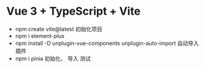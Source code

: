 # Vue 3 + TypeScript + Vite

- npm create vite@latest 初始化项目
- npm i element-plus
- npm install -D unplugin-vue-components unplugin-auto-import 自动导入插件
- npm i pinia 初始化、 导入 测试
